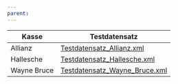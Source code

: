 ```yaml
---
parent:
---
```



| Kasse | Testdatensatz | 
| ---- | --------- |
| Allianz | [Testdatensatz_Allianz.xml](https://raw.github.com/gematik/spec-VSDM-Ersatzbescheinigung/blob/master/Resources/downloads/Testdatensatz_Allianz.xml) |
| Hallesche | [Testdatensatz_Hallesche.xml](https://github.com/gematik/spec-VSDM-Ersatzbescheinigung/blob/master/Resources/downloads/Testdatensatz_Hallesche.xml) |
| Wayne Bruce | [Testdatensatz_Wayne_Bruce.xml](https://github.com/gematik/spec-VSDM-Ersatzbescheinigung/blob/master/Resources/downloads/Testdatensatz_Wayne_Bruce.xml) |

